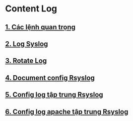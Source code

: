 # Content Log
## [1. Các lệnh quan trọng](https://github.com/PhamKhahn/Tong-hop-Note/blob/master/Log/1.%20C%C3%A1c%20l%E1%BB%87nh%20c%E1%BA%A7n%20thi%E1%BA%BFt%20khi%20thao%20t%C3%A1c%20v%E1%BB%9Bi%20log/README.md)

## [2. Log Syslog](https://github.com/PhamKhahn/Tong-hop-Note/blob/master/Log/2.%20Log%2CSyslog/README.md)

## [3. Rotate Log](https://github.com/PhamKhahn/Tong-hop-Note/blob/master/Log/4.%20Rotatelog/doc/Rotatelog.md)

## [4. Document config Rsyslog](https://github.com/PhamKhahn/Tong-hop-Note/blob/master/Log/3.%20Rsyslog%20v%C3%A0%20c%E1%BA%A5u%20h%C3%ACnh%20log%20t%E1%BA%ADp%20trung/doc/Document%20Config%20Rsyslog%20.md)

## [5. Config log tập trung Rsyslog](https://github.com/PhamKhahn/Tong-hop-Note/blob/master/Log/3.%20Rsyslog%20v%C3%A0%20c%E1%BA%A5u%20h%C3%ACnh%20log%20t%E1%BA%ADp%20trung/doc/Rsyslog.md)

## [6. Config log apache tập trung Rsyslog](https://github.com/PhamKhahn/Tong-hop-Note/blob/master/Log/3.%20Rsyslog%20v%C3%A0%20c%E1%BA%A5u%20h%C3%ACnh%20log%20t%E1%BA%ADp%20trung/doc/Log%20Apache-%20Rsyslog.md)
